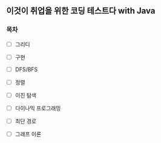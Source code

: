 ## 이것이 취업을 위한 코딩 테스트다 with Java
### 목차
- [ ] 그리디
- [ ] 구현
- [ ] DFS/BFS
- [ ] 정렬
- [ ] 이진 탐색
- [ ] 다이나믹 프로그래밍
- [ ] 최단 경로
- [ ] 그래프 이론


